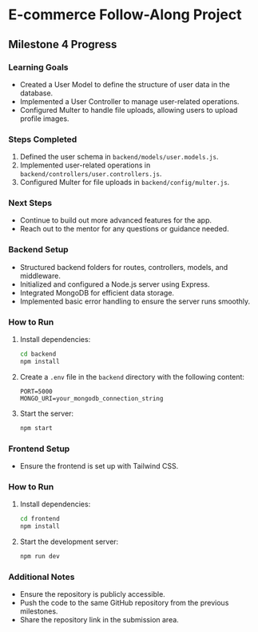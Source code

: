# E-commerce Follow-Along Project

## Milestone 4 Progress

### Learning Goals
- Created a User Model to define the structure of user data in the database.
- Implemented a User Controller to manage user-related operations.
- Configured Multer to handle file uploads, allowing users to upload profile images.

### Steps Completed
1. Defined the user schema in `backend/models/user.models.js`.
2. Implemented user-related operations in `backend/controllers/user.controllers.js`.
3. Configured Multer for file uploads in `backend/config/multer.js`.

### Next Steps
- Continue to build out more advanced features for the app.
- Reach out to the mentor for any questions or guidance needed.

### Backend Setup
- Structured backend folders for routes, controllers, models, and middleware.
- Initialized and configured a Node.js server using Express.
- Integrated MongoDB for efficient data storage.
- Implemented basic error handling to ensure the server runs smoothly.

### How to Run
1. Install dependencies:
   ```bash
   cd backend
   npm install
   ```

2. Create a `.env` file in the `backend` directory with the following content:
   ```
   PORT=5000
   MONGO_URI=your_mongodb_connection_string
   ```

3. Start the server:
   ```bash
   npm start
   ```

### Frontend Setup
- Ensure the frontend is set up with Tailwind CSS.

### How to Run
1. Install dependencies:
   ```bash
   cd frontend
   npm install
   ```

2. Start the development server:
   ```bash
   npm run dev
   ```

### Additional Notes
- Ensure the repository is publicly accessible.
- Push the code to the same GitHub repository from the previous milestones.
- Share the repository link in the submission area.